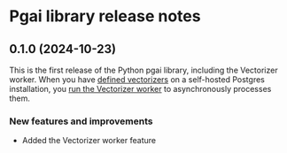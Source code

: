 
# Pgai library release notes

## 0.1.0 (2024-10-23)

This is the first release of the Python pgai library, including the Vectorizer 
worker. When you have [defined vectorizers](/docs/vectorizer/overview.md#define-a-vectorizer) 
on a self-hosted Postgres installation, you [run the Vectorizer worker](/docs/vectorizer/worker.md) to 
asynchronously processes them.

### New features and improvements

- Added the Vectorizer worker feature
